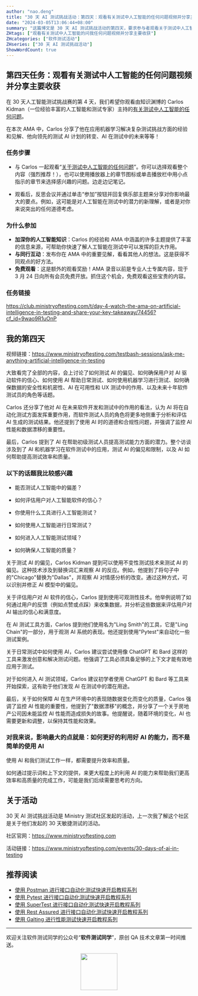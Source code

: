 ```yaml
---
author: "nao.deng"
title: "30 天 AI 测试挑战活动：第四天：观看有关测试中人工智能的任何问题视频并分享主要收获"
date: "2024-03-05T13:06:44+08:00"
summary: "这篇博文是 30 天 AI 测试挑战活动的第四天，要求参与者观看关于测试中人工智能的视频或演讲，并分享他们的主要收获。博文可能包括作者对所观看内容的总结，提到对于人工智能在测试中的理解和应用的新见解。通过这个系列活动，读者可以通过观看视频等形式不断扩展对 AI 测试领域的了解，同时分享这些知识，促进参与者之间的互动。"
ZHtags: ["观看有关测试中人工智能的问我任何问题视频并分享主要收获"]
ZHcategories: ["软件测试活动"]
ZHseries: ["30 天 AI 测试挑战活动"]
ShowWordCount: true
---
```


## 第四天任务：观看有关测试中人工智能的任何问题视频并分享主要收获

在 30 天人工智能测试挑战赛的第 4 天，我们希望你观看由知识渊博的 Carlos Kidman（一位经验丰富的人工智能和测试专家）主持的[有关测试中人工智能的任何问题](https://t.gistmail1.com/c/Lz1N1a0EsC0XPKrzNU2AqoSC0ckfvPk6/click?signature=0d4d9b42b4cf4407130542b43896174c1a8b5cf0&url=https%3A%2F%2Fwww.ministryoftesting.com%2Ftestbash-sessions%2Fask-me-anything-artificial-intelligence-in-testing%3Fcf_id%3DyMP2dO1uPoA)。

在本次 AMA 中，Carlos 分享了他在应用机器学习解决复杂测试挑战方面的经验和见解、他向领先的测试 AI 计划的转变、AI 在测试中的未来等等！

### 任务步骤

- 与 Carlos 一起观看“[关于测试中人工智能的任何问题](https://t.gistmail1.com/c/Lz1N1a0EsC0XPKrzNU2AqoSC0ckfvPk6/click?signature=0d4d9b42b4cf4407130542b43896174c1a8b5cf0&url=https%3A%2F%2Fwww.ministryoftesting.com%2Ftestbash-sessions%2Fask-me-anything-artificial-intelligence-in-testing%3Fcf_id%3DyMP2dO1uPoA)”。你可以选择观看整个内容（强烈推荐！），也可以使用播放器上的章节图标或单击播放栏中用小点指示的章节来选择感兴趣的问题。边走边记笔记。

- 观看后，反思会议并通过单击“参加”按钮并回复俱乐部主题来分享对你影响最大的要点。例如，这可能是对人工智能在测试中的潜力的新理解，或者是对你来说突出的任何道德考虑。

### 为什么参加

- **加深你的人工智能知识**：Carlos 的经验和 AMA 中涵盖的许多主题提供了丰富的信息来源，可帮助你快速了解人工智能在测试中可以发挥的巨大作用。
- **与同行互动**：发布你在 AMA 中的重要见解，看看其他人的想法。这是获得不同观点的好方法。
- **免费观看**：这是额外的观看奖励！AMA 录音以前是专业人士专属内容，现于 3 月 24 日向所有会员免费开放。抓住这个机会，免费观看这些宝贵的内容。

### 任务链接

<https://club.ministryoftesting.com/t/day-4-watch-the-ama-on-artificial-intelligence-in-testing-and-share-your-key-takeaway/74456?cf_id=9wao9R1uOnP>

## 我的第四天

视频链接：<https://www.ministryoftesting.com/testbash-sessions/ask-me-anything-artificial-intelligence-in-testing>

大致看完了全部的内容，会上讨论了如何测试 AI 的偏见、如何确保用户对 AI 驱动软件的信心、如何使用 AI 帮助日常测试、如何使用机器学习进行测试、如何确保数据的安全性和机密性、AI 在可用性和 UX 测试中的作用、以及未来十年软件测试员的角色等话题。

Carlos 还分享了他对 AI 在未来软件开发和测试中的作用的看法，认为 AI 将在自动化测试方面发挥重要作用，而软件测试人员的角色将更多地侧重于分析和评估 AI 生成的测试结果。他还提到了使用 AI 时的道德和合规性问题，并强调了监控 AI 性能和数据漂移的重要性。

最后，Carlos 提到了 AI 在帮助初级测试人员提高测试能力方面的潜力。整个访谈涉及到了 AI 和机器学习在软件测试中的应用，测试 AI 的偏见和限制，以及 AI 如何帮助提高测试效率和质量。

### 以下的话题我比较感兴趣

- 能否测试人工智能中的偏差？

- 如何评估用户对人工智能软件的信心？

- 你使用什么工具进行人工智能测试？

- 如何使用人工智能进行日常测试？

- 如何进入人工智能测试领域？

- 如何确保人工智能的质量？

关于测试 AI 的偏见，Carlos Kidman 提到可以使用不变性测试技术来测试 AI 的偏见。这种技术涉及到替换词汇来观察 AI 的反应。例如，他提到了将句子中的"Chicago"替换为"Dallas"，并观察 AI 对情感分析的改变。通过这种方式，可以识别并修正 AI 模型中的偏见。

关于评估用户对 AI 软件的信心，Carlos 提到使用可观测性技术。他举例说明了如何通过用户的反馈（例如点赞或点踩）来收集数据，并分析这些数据来评估用户对 AI 输出的信心和满意度。

在 AI 测试工具方面，Carlos 提到他们使用名为"Ling Smith"的工具，它是"Ling Chain"的一部分，用于观测 AI 系统的表现。他还提到使用"Pytest"来自动化一些测试案例。

关于日常测试中如何使用 AI，Carlos 建议尝试使用像 ChatGPT 和 Bard 这样的工具来激发创意和解决测试问题。他强调了工具必须具备足够的上下文才能有效地应用于测试。

对于如何进入 AI 测试领域，Carlos 建议初学者使用 ChatGPT 和 Bard 等工具来开始探索，这有助于他们发现 AI 在测试中的潜在用途。

最后，关于如何保障 AI 在生产环境中的表现随数据变化而变化的质量，Carlos 强调了监控 AI 性能的重要性，他提到了"数据漂移"的概念，并分享了一个关于房地产公司因未能监控 AI 性能而造成损失的故事。他提醒说，随着环境的变化，AI 也需要更新和调整，以保持其性能和效果。

### 对我来说，影响最大的点就是：如何更好的利用好 AI 的能力，而不是简单的使用 AI

使用 AI 和我们测试工作一样，都需要提升效率和质量。

如何通过提示词和上下文的提供，来更大程度上的利用 AI 的能力来帮助我们更高效率和高质量的完成工作，可能是我们后续需要思考的方向。

## 关于活动

30 天 AI 测试挑战活动是 Ministry 测试社区发起的活动，上一次我了解这个社区是关于他们发起的 30 天敏捷测试的活动。

社区官网：<https://www.ministryoftesting.com>

活动链接：<https://www.ministryoftesting.com/events/30-days-of-ai-in-testing>

## 推荐阅读

- [使用 Postman 进行接口自动化测试快速开启教程系列](https://naodeng.tech/zh/zhseries/postman-%E6%8E%A5%E5%8F%A3%E8%87%AA%E5%8A%A8%E5%8C%96%E6%B5%8B%E8%AF%95%E6%95%99%E7%A8%8B/)
- [使用 Pytest 进行接口自动化测试快速开启教程系列](https://naodeng.tech/zh/zhseries/pytest-%E6%8E%A5%E5%8F%A3%E8%87%AA%E5%8A%A8%E5%8C%96%E6%B5%8B%E8%AF%95%E6%95%99%E7%A8%8B/)
- [使用 SuperTest 进行接口自动化测试快速开启教程系列](https://naodeng.tech/zh/zhseries/supertest-%E6%8E%A5%E5%8F%A3%E8%87%AA%E5%8A%A8%E5%8C%96%E6%B5%8B%E8%AF%95%E6%95%99%E7%A8%8B/)
- [使用 Rest Assured 进行接口自动化测试快速开启教程系列](https://naodeng.tech/zh/zhseries/rest-assured-%E6%8E%A5%E5%8F%A3%E8%87%AA%E5%8A%A8%E5%8C%96%E6%B5%8B%E8%AF%95%E6%95%99%E7%A8%8B/)
- [使用 Galting 进行性能测试快速开启教程系列](https://naodeng.tech/zh/zhseries/gatling-%E6%80%A7%E8%83%BD%E6%B5%8B%E8%AF%95%E6%95%99%E7%A8%8B/)

---
欢迎关注软件测试同学的公众号“**软件测试同学**”，原创 QA 技术文章第一时间推送。
<!-- markdownlint-disable MD045 -->
<!-- markdownlint-disable MD033 -->
<center>
  <img src="https://cdn.jsdelivr.net/gh/naodeng/blogimg@master/uPic/2023112015'QR Code for 公众号.jpg" style="width: 100px;">
</center>
<!-- markdownlint-disable MD033 -->
<!-- markdownlint-disable MD045 -->